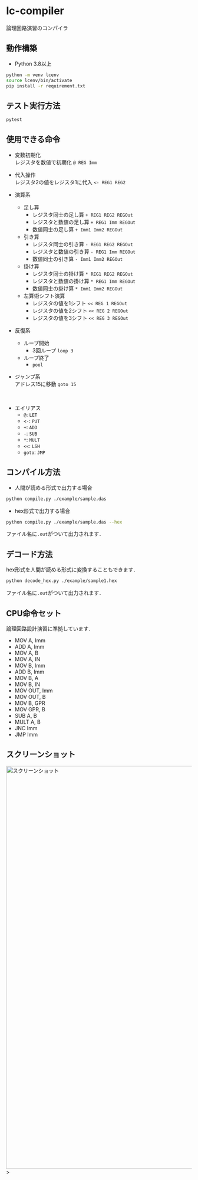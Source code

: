 # lc-compiler

論理回路演習のコンパイラ

## 動作構築

- Python 3.8以上

```bash
python -m venv lcenv
source lcenv/bin/activate
pip install -r requirement.txt
```

## テスト実行方法

```bash
pytest
```

## 使用できる命令

- 変数初期化  
  レジスタを数値で初期化 `@ REG Imm`
- 代入操作  
  レジスタ2の値をレジスタ1に代入 `<- REG1 REG2`
- 演算系
    - 足し算
        - レジスタ同士の足し算 `+ REG1 REG2 REGOut`
        - レジスタと数値の足し算 `+ REG1 Imm REGOut`
        - 数値同士の足し算 `+ Imm1 Imm2 REGOut`
    - 引き算
        - レジスタ同士の引き算 `- REG1 REG2 REGOut`
        - レジスタと数値の引き算 `- REG1 Imm REGOut`
        - 数値同士の引き算 `- Imm1 Imm2 REGOut`
    - 掛け算
        - レジスタ同士の掛け算 `* REG1 REG2 REGOut`
        - レジスタと数値の掛け算 `* REG1 Imm REGOut`
        - 数値同士の掛け算 `* Imm1 Imm2 REGOut`
    - 左算術シフト演算
        - レジスタの値を1シフト `<< REG 1 REGOut`
        - レジスタの値を2シフト `<< REG 2 REGOut`
        - レジスタの値を3シフト `<< REG 3 REGOut`
- 反復系
    - ループ開始
        - 3回ループ `loop 3`
    - ループ終了
        - `pool`

- ジャンプ系  
アドレス15に移動 `goto 15`

<br>

- エイリアス
  - `@`: `LET`
  - `<-`: `PUT`
  - `+`: `ADD`
  - `-`: `SUB`
  - `*`: `MULT`
  - `<<`: `LSH`
  - `goto`: `JMP`

## コンパイル方法

- 人間が読める形式で出力する場合

```bash
python compile.py ./example/sample.das
```

- hex形式で出力する場合

```bash
python compile.py ./example/sample.das --hex
```

ファイル名に`.out`がついて出力されます．

## デコード方法

hex形式を人間が読める形式に変換することもできます．

```bash
python decode_hex.py ./example/sample1.hex 
```

ファイル名に`.out`がついて出力されます．

## CPU命令セット

論理回路設計演習に準拠しています．

- MOV A, Imm
- ADD A, Imm
- MOV A, B
- MOV A, IN
- MOV B, Imm
- ADD B, Imm
- MOV B, A
- MOV B, IN
- MOV OUT, Imm
- MOV OUT, B
- MOV B, GPR
- MOV GPR, B
- SUB A, B
- MULT A, B
- JNC Imm
- JMP Imm

## スクリーンショット
<img width="1092" alt="スクリーンショット" src="https://user-images.githubusercontent.com/41512077/139049071-bbdaba9d-1af2-4912-b83a-ec4f4922391b.png">>